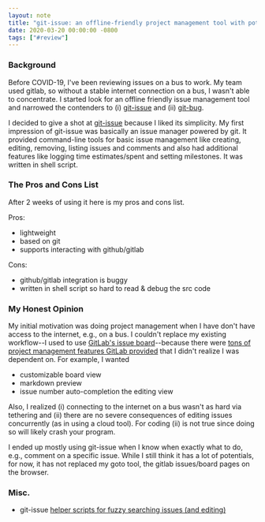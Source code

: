 ```yaml
---
layout: note
title: "git-issue: an offline-friendly project management tool with potential"
date: 2020-03-20 00:00:00 -0800
tags: ["#review"]
---
```


### Background

Before COVID-19, I've been reviewing issues on a bus to work. My team used gitlab, so without a stable internet connection on a bus, I wasn't able to concentrate. I started look for an offline friendly issue management tool and narrowed the contenders to (i) [git-issue](https://github.com/dspinellis/git-issue) and (ii) [git-bug](https://github.com/MichaelMure/git-bug).

I decided to give a shot at [git-issue](https://github.com/dspinellis/git-issue) because I liked its simplicity. My first impression of git-issue was basically an issue manager powered by git. It provided command-line tools for basic issue management like creating, editing, removing, listing issues and comments and also had additional features like logging time estimates/spent and setting milestones.
It was written in shell script.

### The Pros and Cons List

After 2 weeks of using it here is my pros and cons list.

Pros:

- lightweight
- based on git
- supports interacting with github/gitlab

Cons:

- github/gitlab integration is buggy
- written in shell script so hard to read & debug the src code

### My Honest Opinion

My initial motivation was doing project management when I have don't have access to the internet, e.g., on a bus. I couldn't replace my existing workflow--I used to use [GitLab's issue board](https://about.gitlab.com/stages-devops-lifecycle/issueboard/)--because there were [tons of project management features GitLab provided](https://docs.gitlab.com/ee/user/project/issues/) that I didn't realize I was dependent on. For example, I wanted

- customizable board view
- markdown preview
- issue number auto-completion the editing view

Also, I realized (i) connecting to the internet on a bus wasn't as hard via tethering and (ii) there are no severe consequences of editing issues concurrently (as in using a cloud tool). For coding (ii) is not true since doing so will likely crash your program.

I ended up mostly using git-issue when I know when exactly what to do, e.g., comment on a specific issue. While I still think it has a lot of potentials, for now, it has not replaced my goto tool, the gitlab issues/board pages on the browser.

### Misc.

- git-issue [helper scripts for fuzzy searching issues (and editing)](https://gist.github.com/mjyc/b33ea80309161328716e59f665dc595f)
